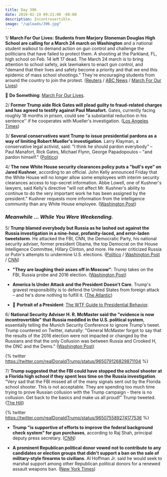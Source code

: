 ```yaml
---
title: Day 396
date: 2018-02-19 09:21:00 -08:00
description: Incontrovertible.
image: "/uploads/396.jpg"
---
```


1/ **March For Our Lives: Students from Marjory Stoneman Douglas High School are calling for a March 24 march on Washington** and a national student walkout to demand action on gun control and challenge the politicians that have failed to protect them. A shooting at the Parkland, FL, high school on Feb. 14 left 17 dead. The March 24 march is to bring attention to school safety, ask lawmakers to enact gun control, and "demand that their lives and safety become a priority and that we end this epidemic of mass school shootings." They're encouraging students from around the country to join the protest. ([Reuters](https://www.reuters.com/article/us-florida-shooting-students/students-plan-protests-washington-march-to-demand-gun-control-after-mass-shooting-idUSKCN1G20S8) / [ABC News](http://abcnews.go.com/Politics/florida-teen-shooting-survivors-announce-march-washington-demand/story?id=53178265) / [March For Our Lives](https://www.marchforourlives.com/))

🏴 **Do Something**: [March For Our Lives](https://talk.whatthefuckjusthappenedtoday.com/t/march-for-our-lives/2571).

2/ **Former Trump aide Rick Gates will plead guilty to fraud-related charges and has agreed to testify against Paul Manafort.** Gates, currently facing roughly 18 months in prison, could see "a substantial reduction in his sentence'' if he cooperates with Mueller's investigation. ([Los Angeles Times](http://www.latimes.com/politics/la-na-pol-rick-gates-plea-deal-20180218-story.html))

3/ **Several conservatives want Trump to issue presidential pardons as a way of limiting Robert Mueller's investigation**. Larry Klayman, a conservative legal activist, said: "I think he should pardon everybody" – Paul Manafort, Rick Gates, Michael Flynn, George Papadopoulos – "and pardon himself." ([Politico](https://www.politico.com/story/2018/02/19/trump-russia-pardons-mueller-flynn-417094))

4/ **The new White House security clearances policy puts a "bull's eye" on Jared Kushner**, according to an official. John Kelly announced Friday that the White House will no longer allow some employees with interim security clearances access to top-secret information. Abbe Lowell, one of Kushner's lawyers, said Kelly's directive "will not affect Mr. Kushner's ability to continue to do the very important work he has been assigned by the president." Kushner requests more information from the intelligence community than any White House employee. ([Washington Post](https://www.washingtonpost.com/politics/overhaul-of-white-house-security-clearance-process-could-threaten-kushners-access/2018/02/16/09f2dc9e-11b5-11e8-9065-e55346f6de81_story.html))

### *Meanwhile ... While You Were Weekending.*

5/ **Trump blamed everybody but Russia as he lashed out against the Russia investigation in a nine-hour, profanity-laced, and error-laden tweetstorm**. He attacked the FBI, CNN, the Democratic Party, his national security adviser, former president Obama, the top Democrat on the House Intelligence Committee, Hillary Clinton, and more. He never criticized Russia or Putin's attempts to undermine U.S. elections. ([Politico](https://www.politico.com/story/2018/02/18/trump-twitter-mueller-fbi-russia-scandal-416858) / [Washington Post](https://www.washingtonpost.com/politics/trump-lashes-out-over-russia-probe-in-angry-and-error-laden-tweetstorm/2018/02/18/8224b7de-14ce-11e8-8b08-027a6ccb38eb_story.html) / [CNN](https://www.cnn.com/2018/02/18/politics/trump-blame-fbi-parkland-shooting-russia-investigation/index.html))

* **"They are laughing their asses off in Moscow"**: Trump takes on the FBI, Russia probe and 2016 election. ([Washington Post](https://www.washingtonpost.com/news/politics/wp/2018/02/18/they-are-laughing-their-asses-off-in-moscow-trump-takes-on-the-fbi-russia-probe-and-2016-election/))

* **America Is Under Attack and the President Doesn't Care**. Trump's gravest responsibility is to defend the United States from foreign attack – and he's done nothing to fulfill it. ([The Atlantic](https://www.theatlantic.com/politics/archive/2018/02/america-is-under-attack-and-the-president-doesnt-care/553667/))

* 👑 **Portrait of a President**: [The WTF Guide to Presidential Behavior](https://talk.whatthefuckjusthappenedtoday.com/t/portrait-of-a-president/1465).

6/ **National Security Adviser H. R. McMaster said the "evidence is now incontrovertible" that Russia meddled in the U.S. political system**, essentially telling the Munich Security Conference to ignore Trump's tweet. Trump countered on Twitter, naturally: "General McMaster forgot to say that the results of the 2016 election were not impacted or changed by the Russians and that the only Collusion was between Russia and Crooked H, the DNC and the Dems." ([Washington Post](https://www.washingtonpost.com/world/top-us-officials-tell-the-world-to-ignore-trumps-tweets/2018/02/18/bc605236-14a2-11e8-942d-16a950029788_story.html))

{% twitter https://twitter.com/realDonaldTrump/status/965079126829871104 %}

7/ **Trump suggested that the FBI could have stopped the school shooter at a Florida high school if they spent less time on the Russia investigation**. "Very sad that the FBI missed all of the many signals sent out by the Florida school shooter. This is not acceptable. They are spending too much time trying to prove Russian collusion with the Trump campaign - there is no collusion. Get back to the basics and make us all proud!" Trump tweeted. ([The Hill](http://thehill.com/homenews/administration/374423-trump-fbi-spending-too-much-time-trying-to-prove-russian-collusion-to))

{% twitter https://twitter.com/realDonaldTrump/status/965075589274177536 %}

* **Trump "is supportive of efforts to improve the federal background check system" for gun purchases**, according to Raj Shah, principal deputy press secretary. ([CNN](https://www.cnn.com/2018/02/19/politics/trump-background-checks-florida/index.html))

* **A prominent Republican political donor vowed not to contribute to any candidates or election groups that didn't support a ban on the sale of military-style firearms to civilians**. Al Hoffman Jr. said he would seek to marshal support among other Republican political donors for a renewed assault weapons ban. ([New York Times](https://www.nytimes.com/2018/02/17/us/prominent-republican-donor-issues-ultimatum-on-assault-weapons.html))
